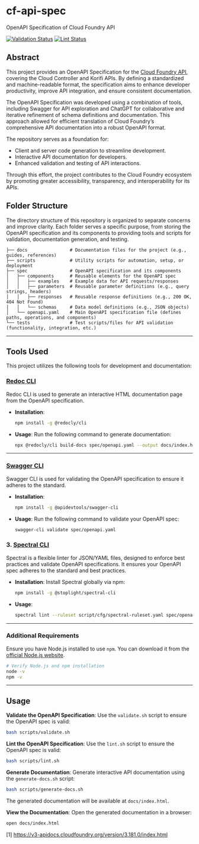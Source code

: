 # cf-api-spec

OpenAPI Specification of Cloud Foundry API

[![Validation Status](https://github.com/sklevenz/cf-api-spec/actions/workflows/validate-spec.yaml/badge.svg)](https://github.com/sklevenz/cf-api-spec/actions)
[![Lint Status](https://github.com/sklevenz/cf-api-spec/actions/workflows/lint-spec.yaml/badge.svg)](https://github.com/sklevenz/cf-api-spec/actions)

## Abstract

This project provides an OpenAPI Specification for the [Cloud Foundry API](https://v3-apidocs.cloudfoundry.org/version/3.181.0/index.html), covering the Cloud Controller and Korifi APIs. By defining a standardized and machine-readable format, the specification aims to enhance developer productivity, improve API integration, and ensure consistent documentation.

The OpenAPI Specification was developed using a combination of tools, including Swagger for API exploration and ChatGPT for collaborative and iterative refinement of schema definitions and documentation. This approach allowed for efficient translation of Cloud Foundry’s comprehensive API documentation into a robust OpenAPI format.

The repository serves as a foundation for:

* Client and server code generation to streamline development.
* Interactive API documentation for developers.
* Enhanced validation and testing of API interactions.

Through this effort, the project contributes to the Cloud Foundry ecosystem by promoting greater accessibility, transparency, and interoperability for its APIs.

## Folder Structure

The directory structure of this repository is organized to separate concerns and improve clarity. Each folder serves a specific purpose, from storing the OpenAPI specification and its components to providing tools and scripts for validation, documentation generation, and testing.


```plaintext
├── docs                # Documentation files for the project (e.g., guides, references)
├── scripts             # Utility scripts for automation, setup, or deployment
├── spec                # OpenAPI specification and its components
│   ├── components      # Reusable elements for the OpenAPI spec
│   │   ├── examples    # Example data for API requests/responses
│   │   ├── parameters  # Reusable parameter definitions (e.g., query strings, headers)
│   │   ├── responses   # Reusable response definitions (e.g., 200 OK, 404 Not Found)
│   │   └── schemas     # Data model definitions (e.g., JSON objects)
│   └── openapi.yaml    # Main OpenAPI specification file (defines paths, operations, and components)
└── tests               # Test scripts/files for API validation (functionality, integration, etc.)
```
---

## Tools Used

This project utilizes the following tools for development and documentation:

### [Redoc CLI](https://github.com/Redocly/redoc)

Redoc CLI is used to generate an interactive HTML documentation page from the OpenAPI specification.

- **Installation**:
  ```bash
  npm install -g @redocly/cli
  ```

- **Usage**:
  Run the following command to generate documentation:
  ```bash
  npx @redocly/cli build-docs spec/openapi.yaml --output docs/index.html
  ```

---

### [Swagger CLI](https://github.com/APIDevTools/swagger-cli)
Swagger CLI is used for validating the OpenAPI specification to ensure it adheres to the standard.

- **Installation**:
  ```bash
  npm install -g @apidevtools/swagger-cli
  ```

- **Usage**:
  Run the following command to validate your OpenAPI spec:
  ```bash
  swagger-cli validate spec/openapi.yaml
  ```

### 3. [Spectral CLI](https://meta.stoplight.io/docs/spectral)
Spectral is a flexible linter for JSON/YAML files, designed to enforce best practices and validate OpenAPI specifications. It ensures your OpenAPI spec adheres to the standard and best practices.

- **Installation**:
  Install Spectral globally via npm:
  ```bash
  npm install -g @stoplight/spectral-cli
  ```

- **Usage**:
  ```bash
  spectral lint --ruleset script/cfg/spectral-ruleset.yaml spec/openapi.yaml
  ```
---

### Additional Requirements
Ensure you have Node.js installed to use `npm`. You can download it from the [official Node.js website](https://nodejs.org/).

```bash
# Verify Node.js and npm installation
node -v
npm -v
```

---

## Usage

**Validate the OpenAPI Specification**:
   Use the `validate.sh` script to ensure the OpenAPI spec is valid:
   ```bash
   bash scripts/validate.sh
   ```

**Lint the OpenAPI Specification**:
   Use the `lint.sh` script to ensure the OpenAPI spec is valid:
   ```bash
   bash scripts/lint.sh
   ```

**Generate Documentation**:
   Generate interactive API documentation using the `generate-docs.sh` script:
   ```bash
   bash scripts/generate-docs.sh
   ```

   The generated documentation will be available at `docs/index.html`.

**View the Documentation**:
   Open the generated documentation in a browser:
   ```bash
   open docs/index.html
   ```




[1] https://v3-apidocs.cloudfoundry.org/version/3.181.0/index.html
